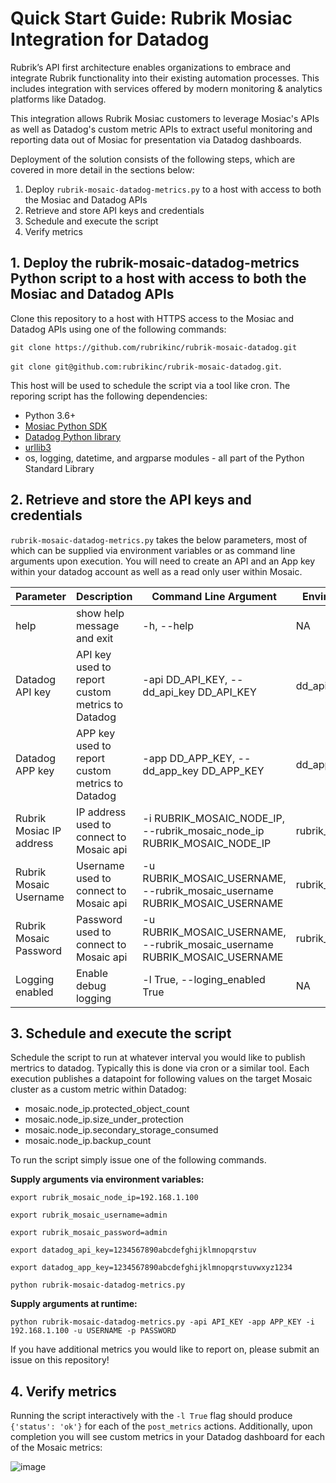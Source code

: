 # Quick Start Guide: Rubrik Mosiac Integration for Datadog

Rubrik’s API first architecture enables organizations to embrace and integrate Rubrik functionality into their existing automation processes. This includes integration with services offered by modern monitoring & analytics platforms like Datadog. 

This integration allows Rubrik Mosiac customers to leverage Mosiac's APIs as well as Datadog's custom metric APIs to extract useful monitoring and reporting data out of Mosiac for presentation via Datadog dashboards.

Deployment of the solution consists of the following steps, which are covered in more detail in the sections below:

1. Deploy `rubrik-mosaic-datadog-metrics.py` to a host with access to both the Mosiac and Datadog APIs
2. Retrieve and store API keys and credentials
3. Schedule and execute the script
4. Verify metrics

## 1. Deploy the rubrik-mosaic-datadog-metrics Python script to a host with access to both the Mosiac and Datadog APIs
Clone this repository to a host with HTTPS access to the Mosiac and Datadog APIs using one of the following commands:

`git clone https://github.com/rubrikinc/rubrik-mosaic-datadog.git` 

`git clone git@github.com:rubrikinc/rubrik-mosaic-datadog.git`. 

This host will be used to schedule the script via a tool like cron. The reporing script has the following dependencies:
* Python 3.6+
* [Mosiac Python SDK](https://github.com/rubrikinc/rubrik-mosaic-sdk-for-python)
* [Datadog Python library](https://docs.datadoghq.com/integrations/python/)
* [urllib3](https://urllib3.readthedocs.io/en/latest/#)
* os, logging, datetime, and argparse modules - all part of the Python Standard Library

## 2. Retrieve and store the API keys and credentials
`rubrik-mosaic-datadog-metrics.py` takes the below parameters, most of which can be supplied via environment variables or as command line arguments upon execution. You will need to create an API and an App key within your datadog account as well as a read only user within Mosaic.

| Parameter | Description | Command Line Argument | Environment Variable |
|-----------|-------------|-----------------------|----------------------|
| help | show help message and exit | -h, --help | NA |
| Datadog API key | API key used to report custom metrics to Datadog | -api DD_API_KEY, --dd_api_key DD_API_KEY | dd_api_key |
| Datadog APP key | APP key used to report custom metrics to Datadog | -app DD_APP_KEY, --dd_app_key DD_APP_KEY | dd_app_key |
| Rubrik Mosiac IP address | IP address used to connect to Mosaic api | -i RUBRIK_MOSAIC_NODE_IP, --rubrik_mosaic_node_ip RUBRIK_MOSAIC_NODE_IP | rubrik_mosaic_node_ip |
| Rubrik Mosaic Username | Username used to connect to Mosaic api | -u RUBRIK_MOSAIC_USERNAME, --rubrik_mosaic_username RUBRIK_MOSAIC_USERNAME | rubrik_mosaic_username |
| Rubrik Mosaic Password | Password used to connect to Mosaic api | -u RUBRIK_MOSAIC_USERNAME, --rubrik_mosaic_username RUBRIK_MOSAIC_USERNAME | rubrik_mosaic_password |
| Logging enabled | Enable debug logging | -l True, --loging_enabled True | NA |
 
## 3. Schedule and execute the script
Schedule the script to run at whatever interval you would like to publish mertrics to datadog. Typically this is done via cron or a similar tool. Each execution publishes a datapoint for following values on the target Mosaic cluster as a custom metric within Datadog:
* mosaic.node_ip.protected_object_count
* mosaic.node_ip.size_under_protection
* mosaic.node_ip.secondary_storage_consumed
* mosaic.node_ip.backup_count

To run the script simply issue one of the following commands.

**Supply arguments via environment variables:**

`export rubrik_mosaic_node_ip=192.168.1.100`

`export rubrik_mosaic_username=admin`

`export rubrik_mosaic_password=admin`

`export datadog_api_key=1234567890abcdefghijklmnopqrstuv`

`export datadog_app_key=1234567890abcdefghijklmnopqrstuvwxyz1234`

`python rubrik-mosaic-datadog-metrics.py`

**Supply arguments at runtime:**

`python rubrik-mosaic-datadog-metrics.py -api API_KEY -app APP_KEY -i 192.168.1.100 -u USERNAME -p PASSWORD`

If you have additional metrics you would like to report on, please submit an issue on this repository!

## 4. Verify metrics
Running the script interactively with the `-l True` flag should produce `{'status': 'ok'}` for each of the `post_metrics` actions. Additionally, upon completion you will see custom metrics in your Datadog dashboard for each of the Mosaic metrics:

![image](https://user-images.githubusercontent.com/16825470/57797919-845bb080-7719-11e9-8836-9dc3d6e63437.png)

